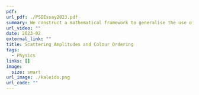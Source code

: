 ```yaml
---
pdf: 
url_pdf: ./PSIEssay2023.pdf
summary: We construct a mathematical framework to generalise the use of reflection groups in classifying discrete symmetries of Lorentzian spaces, inspired by both the immense mathematical applicability of familiar Coxeter theory and potential applications to discrete models of spacetimes. With this goal, we present a generalisation of the notion of crystallographic symmetry, and argue its necessity. Utilising this generalisation, we show how properties of reflection groups and mirror hyper- planes in Euclidean space turn out to be vastly different from Lorentzian spaces.
url_video: ""
date: 2023-02
external_link: ""
title: Scattering Amplitudes and Colour Ordering
tags:
  - Physics
links: []
image: 
  size: smart
url_image: ./kaleido.png
url_code: ""
---
```


